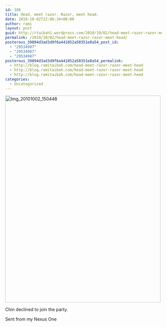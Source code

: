 ```yaml
---
id: 186
title: Head, meet razor. Razor, meet head.
date: 2010-10-02T22:06:34+00:00
author: rami
layout: post
guid: http://rtaibah1.wordpress.com/2010/10/02/head-meet-razor-razor-meet-head
permalink: /2010/10/02/head-meet-razor-razor-meet-head/
posterous_39894d3ad3d9f6a441052a50351e8a54_post_id:
  - "29534987"
  - "29534987"
  - "29534987"
posterous_39894d3ad3d9f6a441052a50351e8a54_permalink:
  - http://blog.ramitaibah.com/head-meet-razor-razor-meet-head
  - http://blog.ramitaibah.com/head-meet-razor-razor-meet-head
  - http://blog.ramitaibah.com/head-meet-razor-razor-meet-head
categories:
  - Uncategorized
---
```

<div class='p_embed p_image_embed'>
  <a href="http://139.59.20.41/wp-content/uploads/2011/12/img_20101002_150448-scaled-1000.jpg"><img alt="Img_20101002_150448" height="664" src="http://139.59.20.41/wp-content/uploads/2011/12/img_20101002_150448-scaled-1000.jpg?w=225" width="500" /></a>
</div></p> 

Chin declined to join the party.

Sent from my Nexus One